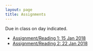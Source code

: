 ```yaml
---
layout: page
title: Assignments
---
```


Due in class on day indicated.


  - [Assignment/Reading 1: 15 Jan 2018](../Assignments/Assignment1/)
  - [Assignment/Reading 2: 22 Jan 2018](../Assignments/Assignment2/)
